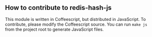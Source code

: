 ## How to contribute to redis-hash-js

This module is written in Coffeescript, but distributed in JavaScript. To contribute, please modify the Coffeescript source. You can run `make js` from the project root to generate JavaScript files.